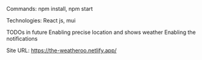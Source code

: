 Commands:
npm install,
npm start

Technologies:
React js,
mui


TODOs in future
Enabling precise location and shows weather
Enabling the notifications


Site URL: https://the-weatheroo.netlify.app/


